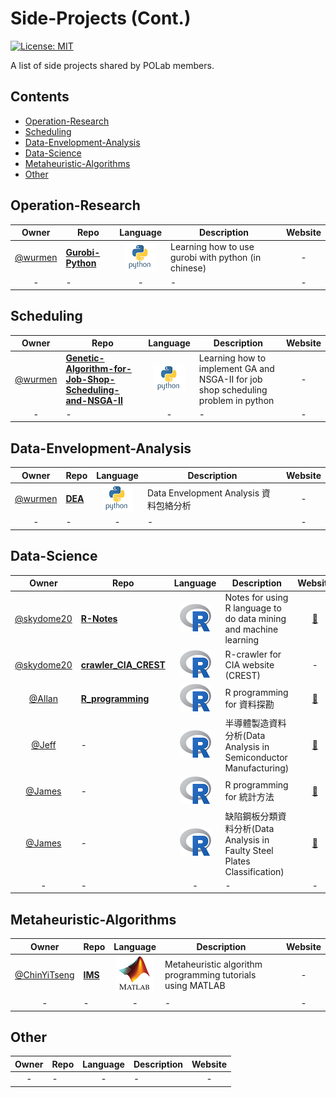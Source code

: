 # Side-Projects (Cont.)
[![License: MIT](https://img.shields.io/badge/License-MIT-blue.svg)](https://opensource.org/licenses/MIT)

A list of side projects shared by POLab members.

## Contents

- [Operation-Research](#operation-research)
- [Scheduling](#scheduling)
- [Data-Envelopment-Analysis](#data-envelopment-analysis)
- [Data-Science](#data-science)
- [Metaheuristic-Algorithms](#metaheuristic-algorithms)
- [Other](#other)


## Operation-Research
Owner | Repo | Language |Description | Website
:---: | --- | :---: | --- | :---:
[@wurmen] | [**Gurobi-Python**](https://github.com/wurmen/Gurobi-Python) | ![image](https://github.com/PO-LAB/Side-Projects/blob/master/logo/python.png) | Learning how to use gurobi with python (in chinese)| -
-|-|-|-|-

## Scheduling
Owner | Repo| Language |Description | Website
:---: | --- | :---: | --- | :---:
[@wurmen] | [**Genetic-Algorithm-for-Job-Shop-Scheduling-and-NSGA-II**](https://github.com/wurmen/Genetic-Algorithm-for-Job-Shop-Scheduling-and-NSGA-II) |![image](https://github.com/PO-LAB/Side-Projects/blob/master/logo/python.png) |Learning how to implement GA and NSGA-II for job shop scheduling problem in python| -
-|-|-|-|-

## Data-Envelopment-Analysis
Owner | Repo| Language |Description | Website
:---: | --- | :---: | --- | :---:
[@wurmen] | [**DEA**](https://github.com/wurmen/DEA) |![image](https://github.com/PO-LAB/Side-Projects/blob/master/logo/python.png) |Data Envelopment Analysis 資料包絡分析 | -
-|-|-|-|-


## Data-Science
Owner | Repo| Language |Description | Website
:---: | --- | :---: | --- | :---:
[@skydome20] | [**R-Notes**](https://github.com/skydome20/R-Notes) | ![image](https://github.com/PO-LAB/Side-Projects/blob/master/logo/R.png)| Notes for using R language to do data mining and machine learning | [:balloon:](http://rpubs.com/skydome20/Table)
[@skydome20] | [**crawler_CIA_CREST**](https://github.com/skydome20/crawler_CIA_CREST) | ![image](https://github.com/PO-LAB/Side-Projects/blob/master/logo/R.png) |R-crawler for CIA website (CREST) | -
[@Allan] | [**R_programming**](https://github.com/allan811118/R_programming) | ![image](https://github.com/PO-LAB/Side-Projects/blob/master/logo/R.png) |R programming for 資料探勘 | [:balloon:](http://rpubs.com/allan811118/R_programming_00)
[@Jeff] | - | ![image](https://github.com/PO-LAB/Side-Projects/blob/master/logo/R.png) |半導體製造資料分析(Data Analysis in Semiconductor Manufacturing)  | [:balloon:](http://rpubs.com/jeff_datascience/Semiconductor_Manufacturing)
[@James] | - | ![image](https://github.com/PO-LAB/Side-Projects/blob/master/logo/R.png) |R programming for 統計方法| [:balloon:](http://rpubs.com/james_datacatcher)
[@James] | - | ![image](https://github.com/PO-LAB/Side-Projects/blob/master/logo/R.png) |缺陷鋼板分類資料分析(Data Analysis in Faulty Steel Plates Classification)  | [:balloon:](http://rpubs.com/james_datacatcher/svm)
-|-|-|-|-

## Metaheuristic-Algorithms
Owner | Repo| Language |Description | Website
:---: | --- | :---: | --- | :---:
[@ChinYiTseng]|[**IMS**](https://github.com/ChinYiTseng/IMS)| ![image](https://github.com/PO-LAB/Side-Projects/blob/master/logo/matlab.png) |Metaheuristic algorithm programming tutorials using MATLAB|-
-|-|-|-|-


## Other
Owner | Repo| Language |Description | Website
:---: | --- | :---: | --- | :---:
-|-|-|-|-




[@skydome20]: https://github.com/skydome20
[@wurmen]: https://github.com/wurmen










[@Allan]: https://www.linkedin.com/in/iamallanchou
[@Jeff]: https://www.linkedin.com/in/hungyuhsin/
[@James]: https://www.linkedin.com/in/iamjameswu/ 
[@ChinYiTseng]: https://www.linkedin.com/in/chin-yi-tseng-398a10120

